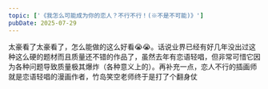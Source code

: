 ```yaml
---
topic: ['《我怎么可能成为你的恋人？不行不行！(※不是不可能)》']
pubDate: 2025-07-29
---
```


太豪看了太豪看了，怎么能做的这么好看😭😭。话说业界已经有好几年没出过这种这么硬的题材而且质量还不错的作品了，虽然去年有恋语轻唱，但非常可惜它因为各种问题导致质量极其爆炸（各种意义上的）。再补充一点，恋人不行的插画师就是恋语轻唱的漫画作者，竹岛笑空老师终于是打了个翻身仗
